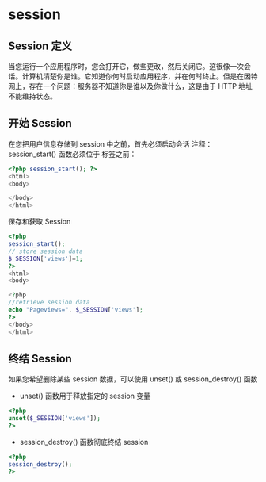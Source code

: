 session
===

Session 定义
---

当您运行一个应用程序时，您会打开它，做些更改，然后关闭它。这很像一次会话。计算机清楚你是谁。它知道你何时启动应用程序，并在何时终止。但是在因特网上，存在一个问题：服务器不知道你是谁以及你做什么，这是由于 HTTP 地址不能维持状态。


开始 Session
---

在您把用户信息存储到 session 中之前，首先必须启动会话
注释：session_start() 函数必须位于 <html> 标签之前：

```php
<?php session_start(); ?>
<html>
<body>

</body>
</html>
```

保存和获取 Session

```php
<?php
session_start();
// store session data
$_SESSION['views']=1;
?>
<html>
<body>

<?php
//retrieve session data
echo "Pageviews=". $_SESSION['views'];
?>
</body>
</html>
```

终结 Session
---

如果您希望删除某些 session 数据，可以使用 unset() 或 session_destroy() 函数

* unset() 函数用于释放指定的 session 变量

```php
<?php
unset($_SESSION['views']);
?>
```

* session_destroy() 函数彻底终结 session

```php
<?php
session_destroy();
?>
```
